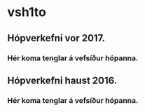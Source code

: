 # vsh1to
## Hópverkefni vor 2017. 
### Hér koma tenglar á vefsíður hópanna.

## Hópverkefni haust 2016. 
### Hér koma tenglar á vefsíður hópanna.
